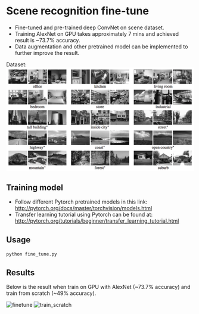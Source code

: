 # Scene recognition fine-tune
- Fine-tuned and pre-trained deep ConvNet on scene dataset.
- Training AlexNet on GPU takes approximately 7 mins and achieved result is ~73.7% accuracy.
- Data augmentation and other pretrained model can be implemented to further improve the result.

Dataset:
<img src="dataset.png">

## Training model
- Follow different Pytorch pretrained models in this link: http://pytorch.org/docs/master/torchvision/models.html
- Transfer learning tutorial using Pytorch can be found at: http://pytorch.org/tutorials/beginner/transfer_learning_tutorial.html

## Usage
```
python fine_tune.py
```

## Results
Below is the result when train on GPU with AlexNet (~73.7% accuracy) and train from scratch (~49% accuracy).

<img width="323" alt="finetune" src="https://user-images.githubusercontent.com/20756728/38471358-1e901dc6-3b3e-11e8-9f7c-d37b9d4bf307.png" description="trained on AlexNet"> <img width="314" alt="train_scratch" src="https://user-images.githubusercontent.com/20756728/38471360-28165c02-3b3e-11e8-871d-13b091afbc5c.png" description="trained from scratch">
